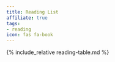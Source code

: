 ```yaml
---
title: Reading List
affiliate: true
tags:
- reading
icon: fas fa-book
---
```


{% include_relative reading-table.md %}
